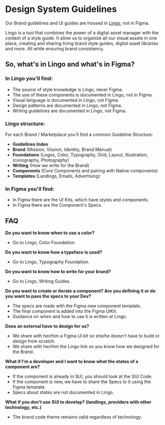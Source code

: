 # Design System Guidelines

Our Brand guidelines and UI guides are housed in [Lingo](https://www.lingoapp.com/), not in Figma.

Lingo is a tool that combines the power of a digital asset manager with the context of a style guide. 
It allow us to organize all our visual assets in one place, creating and sharing living brand style guides, digital asset libraries and more. 
All while ensuring brand consistency.

## So, what's in Lingo and what's in Figma?

### In Lingo you'll find:

* The source of style knowledge is Lingo, never Figma.
* The use of these components is documented in Lingo, not in Figma.
* Visual language is documented in Lingo, not Figma.
* Design patterns are documented in Lingo, not Figma.
* Writing guidelines are documented in Lingo, not Figma.

### Lingo structure:

For each Brand / Marketplace you'll find a common Guideline Structure:
* **Guidelines Index**
* **Brand** (Mission, Vission, Identity, Brand Manual)
* **Foundations** (Logos, Color, Typography, Grid, Layout, Illustration, Iconography, Photography)
* **Writing** (How we write for the Brand)
* **Components** (Core Components and pairing with Native components)
* **Templates** (Landings, Emails, Advertising)

### In Figma you'll find:

* In Figma there are the UI Kits, which have styles and components.
* In Figma there are the Component's Specs.

## FAQ

**Do you want to know when to use a color?**
* Go to Lingo, Color Foundation.

**Do you want to know how a typeface is used?**
* Go to Lingo, Typography Foundation.

**Do you want to know how to write for your brand?**
* Go to Lingo, Writing Guides.

**Do you want to create or iterate a component? Are you defining it or do you want to pass the specs to your Dev?**

* The specs are made with the Figma new component template.
* The final component is added into the Figma UIKit.
* Guidance on when and how to use it is written at Lingo.

**Does an external have to design for us?**

* We share with her/him a Figma UI kit so she/he doesn't have to build or design from scratch.
* We share with her/him the Lingo link so you know how we designed for the Brand.

**What if I'm a developer and I want to know what the states of a component are?**

* If the component is already in SUI, you should look at the SUI Code.
* If the component is new, we have to share the Specs to it using the Figma template.
* Specs about states are not documented in Lingo.

**What if you don't use SUI to develop? (landings, providers with other technology, etc.)**

* The brand code theme remains valid regardless of technology.
